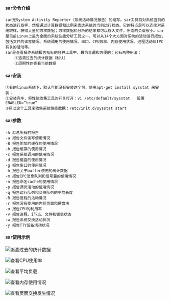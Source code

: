 #### sar命令介绍
	sar是System Activity Reporter（系统活动情况报告）的缩写。sar工具将对系统当前的状态进行取样，然后通过计算数据和比例来表达系统的当前运行状态。它的特点是可以连续对系统取样，获得大量的取样数据；取样数据和分析的结果都可以存入文件，所需的负载很小。sar是目前Linux上最为全面的系统性能分析工具之一，可以从14个大方面对系统的活动进行报告，包括文件的读写情况、系统调用的使用情况、串口、CPU效率、内存使用状况、进程活动及IPC有关的活动等。
	sar是查看操作系统报告指标的各种工具中，最为普遍和方便的；它有两种用法；
		①追溯过去的统计数据（默认）
		②周期性的查看当前数据

#### sar安装
	①有的linux系统下，默认可能没有安装这个包，使用apt-get install sysstat 来安装；
	②安装完毕，将性能收集工具的开关打开：vi /etc/default/sysstat   设置 ENABLED=”true”
	③启动这个工具来收集系统性能数据：/etc/init.d/sysstat start

#### sar参数
	-A 汇总所有的报告
	-a 报告文件读写使用情况
	-B 报告附加的缓存的使用情况
	-b 报告缓存的使用情况
	-c 报告系统调用的使用情况
	-d 报告磁盘的使用情况
	-g 报告串口的使用情况
	-h 报告关于buffer使用的统计数据
	-m 报告IPC消息队列和信号量的使用情况
	-n 报告命名cache的使用情况
	-p 报告调页活动的使用情况
	-q 报告运行队列和交换队列的平均长度
	-R 报告进程的活动情况
	-r 报告没有使用的内存页面和硬盘块
	-u 报告CPU的利用率
	-v 报告进程、i节点、文件和锁表状态
	-w 报告系统交换活动状况
	-y 报告TTY设备活动状况

#### sar使用示例
![追溯过去的统计数据](http://img.zcool.cn/community/01fe5e5a4c7a9ea801206ed328a539.png@1280w_1l_2o_100sh.png)

![查看CPU使用率](http://img.zcool.cn/community/0140315a4c7a9ea801206ed36c3558.png@1280w_1l_2o_100sh.png)

![查看平均负载](http://img.zcool.cn/community/01c42b5a4c7a9ea801206ed3f63f1d.png@1280w_1l_2o_100sh.png)

![查看内存使用情况](http://img.zcool.cn/community/012cf75a4c7a9ea801206ed3c217db.png@1280w_1l_2o_100sh.png)

![查看页面交换发生情况](http://img.zcool.cn/community/01320e5a4c7a9ea801219741edd2d8.png@1280w_1l_2o_100sh.png)

